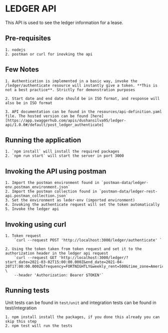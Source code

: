 # LEDGER API
This API is used to see the ledger information for a lease.

## Pre-requisites
    1. nodejs
    2. postman or curl for inovking the api

## Few Notes
    1. Authentication is implemented in a basic way, invoke the /ledger/authenticate resource will instantly give a token. **This is not a best practice**. Strictly for demonstration purposes 

    2. Start date and end date should be in ISO format, and response will also be in ISO format

    3. API documentation can be found in the resources/api-definition.yaml file. The hosted version can be found [here][https://app.swaggerhub.com/apis/dushansilva95/ledger-api/1.0.0#/default/post_ledger_authenticate]

## Running the application

    1. `npm install` will install the required packages
    2. `npm run start` will start the server in port 3000

## Invoking the API using postman
    1. Import the postman environment found in `postman-data/ledger-env.postman_environment.json`
    2. Import the postman collection found in `postman-data/ledger-rest-api.postman_collection.json`
    3. Set the environment as leder-env (imported environment)
    4. Invoking the authenticate request will set the token automatically
    5. Invoke the ledger api

## Invoking using curl
    1. Token request
        `curl --request POST 'http://localhost:3000/ledger/authenticate' `

    2. Using the token taken from token request and set it to the authorization header in the ledger api request
        `curl --request GET 'http://localhost:3000/ledger/?start_date=2021-03-02T15:00:00.000Z&end_date=2021-04-20T17:00:00.000Z&frequency=FORTNIGHTLY&weekly_rent=500&time_zone=America/Los_Angeles' \
        --header 'Authorization: Bearer $TOKEN'`

## Running tests
Unit tests can be found in `test/unit` and integration tests can be found in test/integration

    1. npm install install the packages, if you done this already you can skip this step
    2. npm test will run the tests

